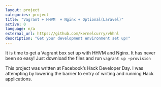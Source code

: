 ```yaml
---
layout: project
categories: project
title: "Vagrant + HHVM  + Nginx + Optional(Laravel)"
active: 0
language: n/a
external_url: https://github.com/kernelcurry/vhhnl
description: "Get your development environment set up!"
---
```


It is time to get a Vagrant box set up with HHVM and Nginx.  It has never been so easy! Just download the files and run `vagrant up —provision`

This project was written at Facebook’s Hack Developer Day.  I was attempting by lowering the barrier to entry of writing and running Hack applications.